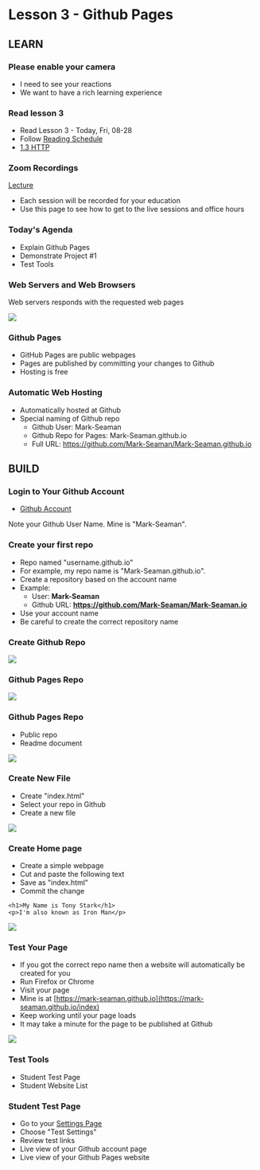 # Lesson 3 - Github Pages

## LEARN

### Please enable your camera
* I need to see your reactions
* We want to have a rich learning experience


### Read lesson 3

* Read Lesson 3 - Today, Fri, 08-28
* Follow [Reading Schedule](/course/bacs200/docs/ZybooksReading)
* [1.3 HTTP](https://learn.zybooks.com/zybook/UNCOBACS200SeamanFall2020/chapter/1/section/3)
 

### Zoom Recordings

<a href="/course/bacs200/docs/ZoomLectures" class="unc-button">Lecture</a>

* Each session will be recorded for your education
* Use this page to see how to get to the live sessions and office hours


### Today's Agenda
* Explain Github Pages
* Demonstrate Project #1
* Test Tools


### Web Servers and Web Browsers
Web servers responds with the requested web pages

![](img/WebServer.png)


### Github Pages
 
* GitHub Pages are public webpages 
* Pages are published by committing your changes to Github
* Hosting is free


### Automatic Web Hosting
* Automatically hosted at Github
* Special naming of Github repo
    * Github User:  Mark-Seaman
    * Github Repo for Pages: Mark-Seaman.github.io
    * Full URL: https://github.com/Mark-Seaman/Mark-Seaman.github.io
    
    
## BUILD

### Login to Your Github Account

* [Github Account](GithubAccount)

Note your Github User Name.   Mine is "Mark-Seaman".


### Create your first repo
* Repo named "username.github.io" 
* For example, my repo name is "Mark-Seaman.github.io".
* Create a repository based on the account name
* Example:  
    * User:  **Mark-Seaman**
    * Github URL: **https://github.com/Mark-Seaman/Mark-Seaman.io**
* Use your account name
* Be careful to create the correct repository name


### Create Github Repo

![](img/git-new-repo.png)


### Github Pages Repo

![](img/ghp-create-repo.png)


### Github Pages Repo
* Public repo
* Readme document

![](img/ghp-init-repo.png)


### Create New File
* Create "index.html"
* Select your repo in Github
* Create a new file

![](img/ghp-new-file.png)


### Create Home page
* Create a simple webpage
* Cut and paste the following text
* Save as "index.html"
* Commit the change

```
<h1>My Name is Tony Stark</h1>
<p>I'm also known as Iron Man</p>
```

![](img/ghp-index.png)


### Test Your Page
* If you got the correct repo name then a website will automatically be created for you
* Run Firefox or Chrome
* Visit your page
* Mine is at [https://mark-seaman.github.io](https://mark-seaman.github.io/index)
* Keep working until your page loads
* It may take a minute for the page to be published at Github

![](img/ghp-browse.png)


### Test Tools
* Student Test Page
* Student Website List


### Student Test Page
* Go to your [Settings Page](https://shrinking-world.com/course/bacs200)
* Choose "Test Settings"
* Review test links
* Live view of your Github account page
* Live view of your Github Pages website

